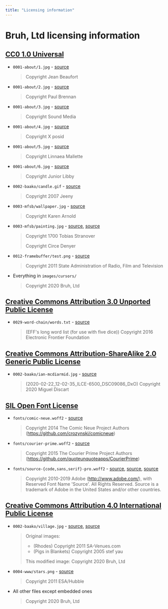 ```yaml
---
title: "Licensing information"
---
```


# Bruh, Ltd licensing information

## [CC0 1.0 Universal][cc0]

[cc0]: LICENSE_CC0.txt

* `0001-about/1.jpg` -
  [source](https://www.publicdomainpictures.net/en/view-image.php?image=298717&picture=public-toilets)
  > Copyright Jean Beaufort
* `0001-about/2.jpg` -
  [source](https://www.publicdomainpictures.net/en/view-image.php?image=105325&picture=portable-toilet)
  > Copyright Paul Brennan
* `0001-about/3.jpg` -
  [source](https://www.publicdomainpictures.net/en/view-image.php?image=363718&picture=portable-toilet)
  > Copyright Sound Media
* `0001-about/4.jpg` -
  [source](https://www.publicdomainpictures.net/en/view-image.php?image=49339&picture=old-toilet)
  > Copyright X posid
* `0001-about/5.jpg` -
  [source](https://www.publicdomainpictures.net/en/view-image.php?image=250060&picture=old-outhouse)
  > Copyright Linnaea Mallette
* `0001-about/6.jpg` -
  [source](https://www.publicdomainpictures.net/en/view-image.php?image=24942&picture=toilet)
  > Copyright Junior Libby
* `0002-baako/candle.gif` -
  [source](https://commons.wikimedia.org/wiki/File:Jeeny_candle.gif)
  > Copyright 2007 Jeeny
* `0003-mfsb/wallpaper.jpg` -
  [source](https://publicdomainpictures.net/en/view-image.php?image=45009&picture=damask-background-brown-orange)
  > Copyright Karen Arnold
* `0003-mfsb/painting.jpg` -
  [source](https://commons.wikimedia.org/wiki/File:Stranover,_Tobias_-_Still-Life_with_Flowers_-_Google_Art_Project.jpg),
  [source](https://publicdomainpictures.net/en/view-image.php?image=270264&picture=framed-vintage-painting)
  > Copyright 1700 Tobias Stranover
  >
  > Copyright Circe Denyer
* `0012-framebuffer/test.png` -
  [source](https://commons.wikimedia.org/wiki/File:Chinese_HDTV_test_card.png)
  > Copyright 2011 State Administration of Radio, Film and Television
* Everything in `images/cursors/`
  > Copyright 2020 Bruh, Ltd

## [Creative Commons Attribution 3.0 Unported Public License][cc-by-3]

[cc-by-3]: LICENSE_CC_BY_3.txt

* `0029-word-chain/words.txt` -
  [source](https://www.eff.org/files/2016/07/18/eff_large_wordlist.txt)
  > (EFF's long word list (for use with five dice)) Copyright 2016
  > Electronic Frontier Foundation

## [Creative Commons Attribution-ShareAlike 2.0 Generic Public License][cc-by-sa-2]

[cc-by-sa-2]: LICENSE_CC_BY_SA_2.html

* `0002-baako/ian-mcdiarmid.jpg` -
  [source](https://www.flickr.com/photos/miguel_discart/49680061466/)
  > (2020-02-22\_12-02-35\_ILCE-6500\_DSC09086\_DxO) Copyright 2020
  > Miguel Discart

## [SIL Open Font License][ofl]

[ofl]: LICENSE_OFL.txt

* `fonts/comic-neue.woff2` -
  [source](https://github.com/crozynski/comicneue/blob/380f5e82c13d85c56fd0a78df58d06343cc1393b/Fonts/WebFonts/woff2/ComicNeue/ComicNeue-Regular.woff2)
  > Copyright 2014 The Comic Neue Project Authors
  > (https://github.com/crozynski/comicneue)
* `fonts/courier-prime.woff2` -
  [source](https://github.com/quoteunquoteapps/CourierPrime/blob/7fd585a2dd4c1612c79b3308e300923d1c13df93/fonts/ttf/CourierPrime-Regular.ttf)
  > Copyright 2015 The Courier Prime Project Authors
  > (https://github.com/quoteunquoteapps/CourierPrime)
* `fonts/source-{code,sans,serif}-pro.woff2` -
  [source](https://github.com/adobe-fonts/source-code-pro/blob/235b72fc43a46cacf36e7c9b45d8d4fc0d121099/WOFF2/OTF/SourceCodePro-Regular.otf.woff2),
  [source](https://github.com/adobe-fonts/source-sans-pro/blob/4bdf42c690a214a0f69410d71a6b889c5c4a695f/WOFF2/OTF/SourceSansPro-Regular.otf.woff2),
  [source](https://github.com/adobe-fonts/source-serif-pro/blob/c811345609ee81ddb83ac707c15f7defd6269963/WOFF2/OTF/SourceSerifPro-Regular.otf.woff2)
  > Copyright 2010-2019 Adobe (<http://www.adobe.com/>), with Reserved
  > Font Name 'Source'. All Rights Reserved. Source is a trademark of
  > Adobe in the United States and/or other countries.

## [Creative Commons Attribution 4.0 International Public License][cc-by-4]

[cc-by-4]: LICENSE.txt

* `0002-baako/village.jpg` -
  [source](https://commons.wikimedia.org/wiki/File:Village_of_Rhodes,_South_Africa.jpg),
  [source](https://commons.wikimedia.org/wiki/File:American_pigs_in_blankets.jpg)
  > Original images:
  >
  > * (Rhodes) Copyright 2011 SA-Venues.com
  > * (Pigs in Blankets) Copyright 2005 stef yau
  >
  > This modified image: Copyright 2020 Bruh, Ltd
* `0004-www/stars.png` -
  [source](https://commons.wikimedia.org/wiki/File:Phoenix_dwarf_galaxy.jpg)
  > Copyright 2011 ESA/Hubble
* All other files except embedded ones
  > Copyright 2020 Bruh, Ltd
